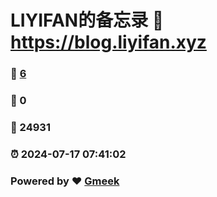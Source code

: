 # LIYIFAN的备忘录 :link: https://blog.liyifan.xyz 
### :page_facing_up: [6](https://blog.liyifan.xyz/tag.html) 
### :speech_balloon: 0 
### :hibiscus: 24931 
### :alarm_clock: 2024-07-17 07:41:02 
### Powered by :heart: [Gmeek](https://github.com/Meekdai/Gmeek)
